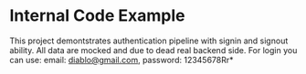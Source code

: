 # Internal Code Example

This project demontstrates authentication pipeline with signin and signout ability.
All data are mocked and due to dead real backend side.
For login you can use:
  email: diablo@gmail.com,
  password: 12345678Rr*


